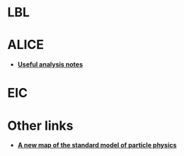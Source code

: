 # LBL

# ALICE

- **[Useful analysis notes](alice/alice_analysis_notes.md)**<br>

# EIC

# Other links

- **[A new map of the standard model of particle physics](https://www.quantamagazine.org/a-new-map-of-the-standard-model-of-particle-physics-20201022/)**<br>
